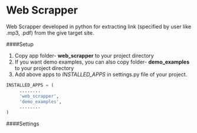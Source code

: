 # Web Scrapper
Web Scrapper developed in python for extracting link (specified by user like .mp3, .pdf) from the give target site.

####Setup
1. Copy app folder- **web_scrapper** to your project directory
2. If you want demo examples, you can also copy folder- **demo_examples** to your project directory
3. Add above apps to *INSTALLED_APPS* in settings.py file of your project.
```python
INSTALLED_APPS = (
     ........
     'web_scrapper',
     'demo_examples',
     ........
)
```

####Settings